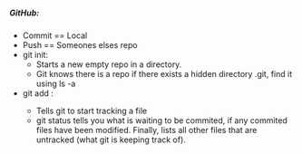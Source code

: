 





##### GitHub:


* Commit == Local
* Push == Someones elses repo 
* git init: 
    * Starts a new empty repo in a directory. 
    * Git knows there is a repo if there exists a hidden directory .git, find it using ls -a
* git add <filename>:
    * Tells git to start tracking a file
    * git status tells you what is waiting to be commited, if any commited files have been modified. Finally, 
        lists all other files that are untracked (what git is keeping track of). 


